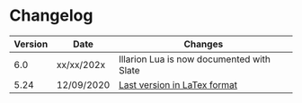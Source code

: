 # Changelog

Version | Date       | Changes
------- | ---------- | -------
6.0     | xx/xx/202x | Illarion Lua is now documented with Slate
5.24    | 12/09/2020 | [Last version in LaTex format](https://github.com/Illarion-eV/Illarion-Server/blob/0.11.0/doc/luadoc.pdf)
